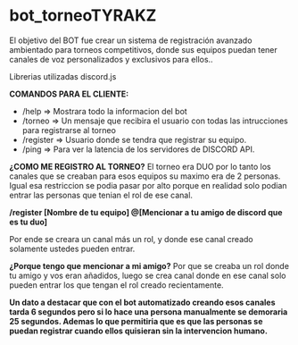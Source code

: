 # bot_torneoTYRAKZ
El objetivo del BOT fue crear un sistema de registración avanzado ambientado para torneos competitivos, donde sus equipos puedan tener canales de voz personalizados y exclusivos para ellos..

Librerias utilizadas discord.js

**COMANDOS PARA EL CLIENTE:**
* /help => Mostrara todo la informacion del bot
* /torneo => Un mensaje que recibira el usuario con todas las intrucciones para registrarse al torneo
* /register => Usuario donde se tendra que registrar su equipo.
* /ping => Para ver la latencia de los servidores de DISCORD API.

**¿COMO ME REGISTRO AL TORNEO?**
El torneo era DUO por lo tanto los canales que se creaban para esos equipos su maximo era de 2 personas.
Igual esa restriccion se podia pasar por alto porque en realidad solo podian entrar las personas que tenian el rol de ese canal.

**/register [Nombre de tu equipo] @[Mencionar a tu amigo de discord que es tu duo]**

Por ende se creara un canal más un rol, y donde ese canal creado solamente ustedes pueden entrar.

**¿Porque tengo que mencionar a mi amigo?**
Por que se creaba un rol donde tu amigo y vos eran añadidos, luego se crea canal donde en ese canal solo pueden entrar los que tengan el rol creado recientamente.

**Un dato a destacar que con el bot automatizado creando esos canales tarda 6 segundos pero si lo hace una persona manualmente se demoraria 25 segundos.
Ademas lo que permitiria que es que las personas se puedan registrar cuando ellos quisieran sin la intervencion humano.**
